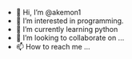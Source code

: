 - 👋 Hi, I’m @akemon1
- 👀 I’m interested in programming.
- 🌱 I’m currently learning python
- 💞️ I’m looking to collaborate on ...
- 📫 How to reach me ...

<!---
akemon1/akemon1 is a ✨ special ✨ repository because its `README.md` (this file) appears on your GitHub profile.
You can click the Preview link to take a look at your changes.
--->
